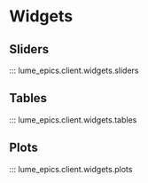 # Widgets

## Sliders 
::: lume_epics.client.widgets.sliders

## Tables
::: lume_epics.client.widgets.tables

## Plots
::: lume_epics.client.widgets.plots
